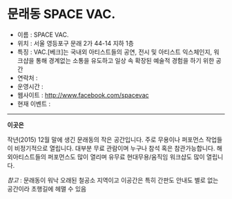 문래동 SPACE VAC.
================

* 이름 : SPACE VAC.
* 위치 : 서울 영등포구 문래 2가 44-14 지하 1층
* 특징 : VAC.[베크]는 국내외 아티스트들의 공연, 전시 및 아티스트 익스체인지, 워크샵을 통해 경계없는 소통을 유도하고 일상 속 확장된 예술적 경험을 하기 위한 공간
* 연락처 :
* 운영시간 :
* 웹사이트 : <http://www.facebook.com/spacevac>
* 현재 이벤트 : 

* * * 

**이곳은**

작년(2015) 12월 말에 생긴 문래동의 작은 공간입니다. 주로 무용이나 퍼포먼스 작업들이 비정기적으로 열립니다. 대부분 무료 관람이며 누구나 참석 혹은 참관가능합니다. 해외아티스트들의 퍼포먼스도 많이 열리며 유무료 현대무용/움직임 워크샵도 많이 열립니다. 

*참고* : 문래동이 워낙 오래된 철공소 지역이고 이공간은 특히 간판도 안내도 별로 없는 공간이라 초행길에 헤맬 수 있음

